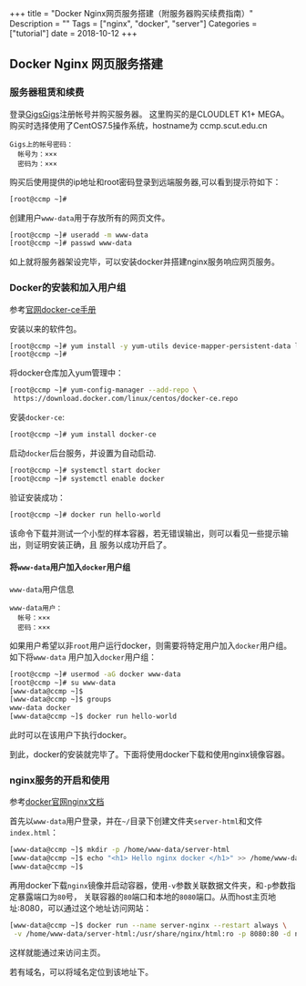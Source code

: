 +++
title = "Docker Nginx网页服务搭建（附服务器购买续费指南）"
Description = ""
Tags = ["nginx", "docker", "server"]
Categories = ["tutorial"]
date = 2018-10-12
+++

## Docker Nginx 网页服务搭建

### 服务器租赁和续费

登录[GigsGigs](https://clientarea.gigsgigscloud.com/)注册帐号并购买服务器。
这里购买的是CLOUDLET K1+ MEGA。购买时选择使用了CentOS7.5操作系统，hostname为
ccmp.scut.edu.cn

```text
Gigs上的帐号密码：
  帐号为：×××
  密码为：×××
```

购买后使用提供的ip地址和root密码登录到远端服务器,可以看到提示符如下：

```sh
[root@ccmp ~]#
```

创建用户`www-data`用于存放所有的网页文件。

```sh
[root@ccmp ~]# useradd -m www-data
[root@ccmp ~]# passwd www-data
```

如上就将服务器架设完毕，可以安装docker并搭建nginx服务响应网页服务。

### Docker的安装和加入用户组

参考[官网docker-ce手册](https://docs.docker.com/install/linux/docker-ce/centos/)

安装以来的软件包。

```sh
[root@ccmp ~]# yum install -y yum-utils device-mapper-persistent-data lvm2 vim
[root@ccmp ~]#
```

将docker仓库加入yum管理中：

```sh
[root@ccmp ~]# yum-config-manager --add-repo \
 https://download.docker.com/linux/centos/docker-ce.repo
```

安装`docker-ce`:

```sh
[root@ccmp ~]# yum install docker-ce
```

启动`docker`后台服务，并设置为自动启动.

```sh
[root@ccmp ~]# systemctl start docker
[root@ccmp ~]# systemctl enable docker
```

验证安装成功：

```sh
[root@ccmp ~]# docker run hello-world
```

该命令下载并测试一个小型的样本容器，若无错误输出，则可以看见一些提示输出，则证明安装正确，且
服务以成功开启了。

#### 将`www-data`用户加入`docker`用户组

`www-data`用户信息

```text
www-data用户：
  帐号：×××
  密码：×××
```

如果用户希望以非`root`用户运行docker，则需要将特定用户加入`docker`用户组。如下将`www-data`
用户加入`docker`用户组：

```sh
[root@ccmp ~]# usermod -aG docker www-data
[root@ccmp ~]# su www-data
[www-data@ccmp ~]$
[www-data@ccmp ~]$ groups
www-data docker
[www-data@ccmp ~]$ docker run hello-world
```

此时可以在该用户下执行docker。

到此，docker的安装就完毕了。下面将使用docker下载和使用nginx镜像容器。

### nginx服务的开启和使用

参考[docker官网nginx文档](https://docs.docker.com/samples/library/nginx/)

首先以`www-data`用户登录，并在`~/`目录下创建文件夹`server-html`和文件`index.html`：

```sh
[www-data@ccmp ~]$ mkdir -p /home/www-data/server-html
[www-data@ccmp ~]$ echo "<h1> Hello nginx docker </h1>" >> /home/www-data/server-html/index.html
[www-data@ccmp ~]$
```

再用docker下载`nginx`镜像并启动容器，使用`-v`参数关联数据文件夹，和`-p`参数指定暴露端口为`80`号，
关联容器的`80`端口和本地的`8080`端口。从而host主页地址<ip-address>:8080，可以通过这个地址访问网站：

```sh
[www-data@ccmp ~]$ docker run --name server-nginx --restart always \
 -v /home/www-data/server-html:/usr/share/nginx/html:ro -p 8080:80 -d nginx
```

这样就能通过[](http://host-ip:8080)来访问主页。

若有域名，可以将域名定位到该地址下。
